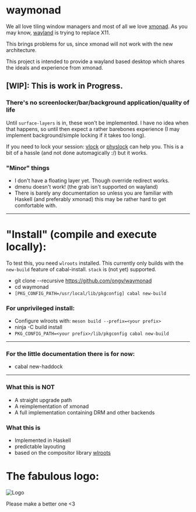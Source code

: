 # waymonad

We all love tiling window managers and most of all we love [xmonad](https://github.com/xmonad/xmonad).
As you may know, [wayland](https://wayland.freedesktop.org/) is trying to replace X11.

This brings problems for us, since xmonad will not work with the new architecture.

This project is intended to provide a wayland based desktop which shares the ideals and experience from xmonad.

## [WIP]: This is work in Progress.
### There's no **screenlocker**/bar/background application/quality of life

Until `surface-layers` is in, these won't be implemented.
I have no idea when that happens, so until then expect a rather barebones experience (I may implement background/simple locking if it takes too long).

If you need to lock your session: [vlock](https://linux.die.net/man/1/vlock) or [physlock](https://github.com/muennich/physlock) can help you.
This is a bit of a hassle (and not done automagically :/) but it works.

### "Minor" things

* I don't have a floating layer yet. Though override redirect works.
* dmenu doesn't work! (the grab isn't supported on wayland)
* There is barely any documentation so unless you are familiar with Haskell (and preferably xmonad) this may be rather hard to get comfortable with.

-----
# "Install" (compile and execute locally):

To test this, you need `wlroots` installed.
This currently only builds with the `new-build` feature of cabal-install. `stack` is (not yet) supported.

 * git clone --recursive https://github.com/ongy/waymonad
 * cd waymonad
 * `[PKG_CONFIG_PATH=/usr/local/lib/pkgconfig] cabal new-build`
 
 ### For unprivileged install:
 * Configure wlroots with: `meson build --prefix=<your prefix>`
 * ninja -C build install
 * `PKG_CONFIG_PATH=<your prefix>/lib/pkgconfig cabal new-build`
 
 ---
### For the little documentation there is for now: 
 * cabal new-haddock

-----

### What this is NOT

* A straight upgrade path
* A reimplementation of xmonad
* A full implementation containing DRM and other backends

### What this is

* Implemented in Haskell
* predictable layouting
* based on the compositor library [wlroots](https://github.com/SirCmpwn/wlroots)


# The fabulous logo:
![Logo](https://i.imgur.com/C15aEKd.png)

Please make a better one <3
